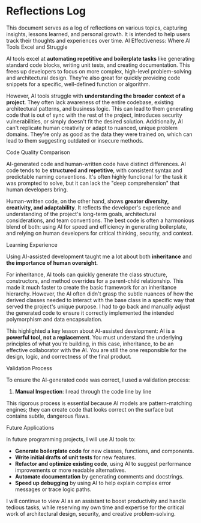 # Reflections Log

This document serves as a log of reflections on various topics, capturing insights, lessons learned, and personal growth. It is intended to help users track their thoughts and experiences over time.
AI Effectiveness: Where AI Tools Excel and Struggle

AI tools excel at **automating repetitive and boilerplate tasks** like generating standard code blocks, writing unit tests, and creating documentation. This frees up developers to focus on more complex, high-level problem-solving and architectural design. They're also great for quickly providing code snippets for a specific, well-defined function or algorithm.

However, AI tools struggle with **understanding the broader context of a project**. They often lack awareness of the entire codebase, existing architectural patterns, and business logic. This can lead to them generating code that is out of sync with the rest of the project, introduces security vulnerabilities, or simply doesn't fit the desired solution. Additionally, AI can't replicate human creativity or adapt to nuanced, unique problem domains. They're only as good as the data they were trained on, which can lead to them suggesting outdated or insecure methods.



Code Quality Comparison

AI-generated code and human-written code have distinct differences. AI code tends to be **structured and repetitive**, with consistent syntax and predictable naming conventions. It's often highly functional for the task it was prompted to solve, but it can lack the "deep comprehension" that human developers bring.

Human-written code, on the other hand, shows **greater diversity, creativity, and adaptability**. It reflects the developer's experience and understanding of the project's long-term goals, architectural considerations, and team conventions. The best code is often a harmonious blend of both: using AI for speed and efficiency in generating boilerplate, and relying on human developers for critical thinking, security, and context.



 Learning Experience

Using AI-assisted development taught me a lot about both **inheritance** and **the importance of human oversight**.

For inheritance, AI tools can quickly generate the class structure, constructors, and method overrides for a parent-child relationship. This made it much faster to create the basic framework for an inheritance hierarchy. However, the AI often didn't grasp the subtle nuances of how the derived classes needed to interact with the base class in a specific way that served the project's unique purpose. I had to go back and manually adjust the generated code to ensure it correctly implemented the intended polymorphism and data encapsulation.

This highlighted a key lesson about AI-assisted development: AI is a **powerful tool, not a replacement**. You must understand the underlying principles of what you're building, in this case, inheritance, to be an effective collaborator with the AI. You are still the one responsible for the design, logic, and correctness of the final product.



 Validation Process

To ensure the AI-generated code was correct, I used a  validation process:

1.  **Manual Inspection**: I read through the code line by line

This rigorous process is essential because AI models are pattern-matching engines; they can create code that looks correct on the surface but contains subtle, dangerous flaws.



Future Applications

In future programming projects, I will use AI tools to:

* **Generate boilerplate code** for new classes, functions, and components.
* **Write initial drafts of unit tests** for new features.
* **Refactor and optimize existing code**, using AI to suggest performance improvements or more readable alternatives.
* **Automate documentation** by generating comments and docstrings.
* **Speed up debugging** by using AI to help explain complex error messages or trace logic paths.

I will continue to view AI as an assistant to boost productivity and handle tedious tasks, while reserving my own time and expertise for the critical work of architectural design, security, and creative problem-solving.